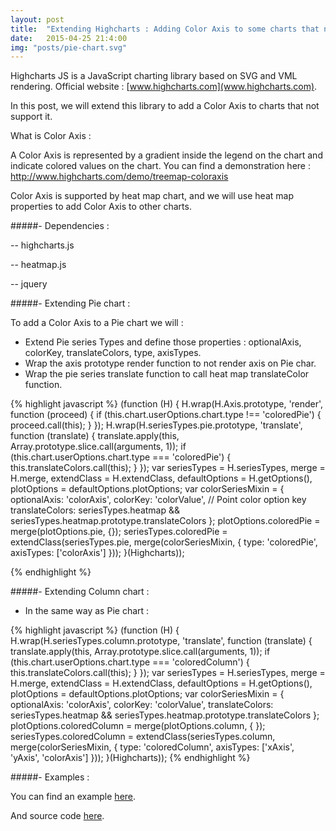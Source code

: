 ```yaml
---
layout: post
title:  "Extending Highcharts : Adding Color Axis to some charts that not support it"
date:   2015-04-25 21:4:00
img: "posts/pie-chart.svg"
---
```


Highcharts JS is a JavaScript charting library based on SVG and VML rendering. Official website : [www.highcharts.com](www.highcharts.com).

In this post, we will extend this library to add a Color Axis to charts that not support it.

What is Color Axis :

A Color Axis is represented by a gradient inside the legend on the chart and indicate colored values on the chart.
You can find a demonstration here : http://www.highcharts.com/demo/treemap-coloraxis 

Color Axis is supported by heat map chart, and we will use heat map properties to add Color Axis to other charts.

#####- Dependencies :

-- highcharts.js

-- heatmap.js

-- jquery

#####- Extending Pie chart :

To add a Color Axis to a Pie chart we will :

- Extend Pie series Types and define those properties : optionalAxis, colorKey, translateColors, type, axisTypes.
- Wrap the axis prototype render function to not render axis on Pie char.
- Wrap the pie series translate function to call heat map translateColor function.

{% highlight javascript %}
    (function (H) {
        H.wrap(H.Axis.prototype, 'render', function (proceed) {
            if (this.chart.userOptions.chart.type !== 'coloredPie') {
                proceed.call(this);
            }
        });
        H.wrap(H.seriesTypes.pie.prototype, 'translate', function (translate) {
            translate.apply(this, Array.prototype.slice.call(arguments, 1));
            if (this.chart.userOptions.chart.type === 'coloredPie') {
                this.translateColors.call(this);
            }
        });
        var seriesTypes = H.seriesTypes,
            merge = H.merge,
            extendClass = H.extendClass,
            defaultOptions = H.getOptions(),
            plotOptions = defaultOptions.plotOptions;
        var colorSeriesMixin = {
            optionalAxis: 'colorAxis',
            colorKey: 'colorValue', // Point color option key
            translateColors: seriesTypes.heatmap && seriesTypes.heatmap.prototype.translateColors
        };
        plotOptions.coloredPie = merge(plotOptions.pie, {});
        seriesTypes.coloredPie = extendClass(seriesTypes.pie, merge(colorSeriesMixin, {
            type: 'coloredPie',
            axisTypes: ['colorAxis']
        }));
}(Highcharts));

{% endhighlight %}

#####- Extending Column chart :

- In the same way as Pie chart : 

{% highlight javascript %}
    (function (H) {
        H.wrap(H.seriesTypes.column.prototype, 'translate', function (translate) {
            translate.apply(this, Array.prototype.slice.call(arguments, 1));
            if (this.chart.userOptions.chart.type === 'coloredColumn') {
                this.translateColors.call(this);
            }
        });
        var seriesTypes = H.seriesTypes,
            merge = H.merge,
            extendClass = H.extendClass,
            defaultOptions = H.getOptions(),
            plotOptions = defaultOptions.plotOptions;
        var colorSeriesMixin = {
            optionalAxis: 'colorAxis',
            colorKey: 'colorValue',
            translateColors: seriesTypes.heatmap && seriesTypes.heatmap.prototype.translateColors
        };
        plotOptions.coloredColumn = merge(plotOptions.column, { });
        seriesTypes.coloredColumn = extendClass(seriesTypes.column, merge(colorSeriesMixin, {
            type: 'coloredColumn',
            axisTypes: ['xAxis', 'yAxis', 'colorAxis']
        }));
    }(Highcharts));
{% endhighlight %}

#####- Examples :

You can find an example [here](http://embed.plnkr.co/XWdQNB/preview).

And source code [here](https://github.com/HichamBI/Extending-Highcharts).